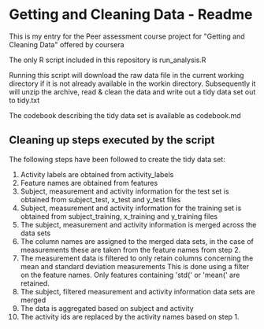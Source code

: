 # Getting and Cleaning Data - Readme

This is my entry for the Peer assessment course project for "Getting and Cleaning Data" offered by coursera

The only R script included in this repository is run_analysis.R

Running this script will download the raw data file in the current working directory if it is not already available in the workin directory. 
Subsequently it will unzip the archive, read & clean the data and write out a tidy data set out to tidy.txt

The codebook describing the tidy data set is available as codebook.md

## Cleaning up steps executed by the script

The following steps have been followed to create the tidy data set:

1. Activity labels are obtained from activity_labels
2. Feature names are obtained from features
3. Subject, measurement and activity information for the test set is obtained from subject_test, x_test and y_test files
4. Subject, measurement and activity information for the training set is obtained from subject_training, x_training and y_training files
5. The subject, measurement and activity information is merged across the data sets
6. The column names are assigned to the merged data sets, in the case of measurements these are taken from the feature names from step 2.
7. The measurement data is filtered to only retain columns concerning the mean and standard deviation measurements
	 This is done using a filter on the feature names. Only features containing 'std(' or 'mean(' are retained.
8. The subject, filtered measurement and activity information data sets are merged
9. The data is aggregated based on subject and activity
10. The activity ids are replaced by the activity names based on step 1.




